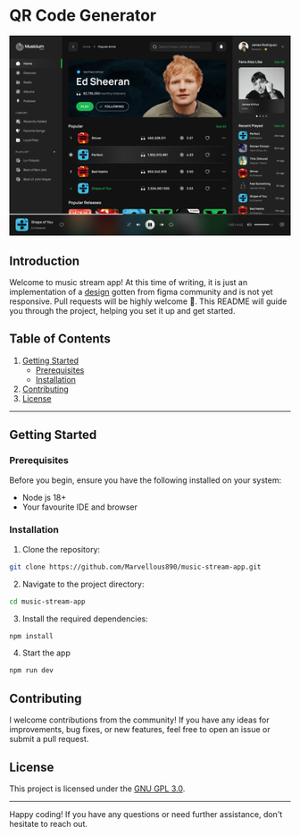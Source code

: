 # QR Code Generator

![music_dashboard](./screenshots/music_dashboard.png)

## Introduction

Welcome to music stream app! At this time of writing, it is just an implementation of a [design](https://www.figma.com/file/MF2MReVYOyz5Omw7OC71PB/Music-Stream-Desktop-(Community)?type=design&t=28ph0Sv5A4MLBRcA-6) gotten from figma community and is not yet responsive. Pull requests will be highly welcome 🙂. This README will guide you through the project, helping you set it up and get started.

## Table of Contents

1. [Getting Started](#getting-started)
    - [Prerequisites](#prerequisites)
    - [Installation](#installation)
2. [Contributing](#contributing)
3. [License](#license)

---

## Getting Started

### Prerequisites

Before you begin, ensure you have the following installed on your system:

- Node js 18+
- Your favourite IDE and browser

### Installation

1. Clone the repository:

```bash
git clone https://github.com/Marvellous890/music-stream-app.git
```

2. Navigate to the project directory:

```bash
cd music-stream-app
```

3. Install the required dependencies:

```bash
npm install
```

4. Start the app

```bash
npm run dev
```

## Contributing

I welcome contributions from the community! If you have any ideas for improvements, bug fixes, or new features, feel free to open an issue or submit a pull request.

## License

This project is licensed under the [GNU GPL 3.0](LICENSE).

---

Happy coding! If you have any questions or need further assistance, don't hesitate to reach out.